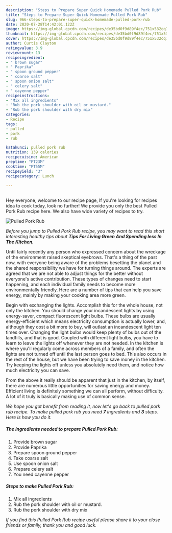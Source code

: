 ```yaml
---
description: "Steps to Prepare Super Quick Homemade Pulled Pork Rub"
title: "Steps to Prepare Super Quick Homemade Pulled Pork Rub"
slug: 966-steps-to-prepare-super-quick-homemade-pulled-pork-rub
date: 2020-07-28T14:42:01.122Z
image: https://img-global.cpcdn.com/recipes/de35bd0f9d89f4ec/751x532cq70/pulled-pork-rub-recipe-main-photo.jpg
thumbnail: https://img-global.cpcdn.com/recipes/de35bd0f9d89f4ec/751x532cq70/pulled-pork-rub-recipe-main-photo.jpg
cover: https://img-global.cpcdn.com/recipes/de35bd0f9d89f4ec/751x532cq70/pulled-pork-rub-recipe-main-photo.jpg
author: Curtis Clayton
ratingvalue: 3.9
reviewcount: 13
recipeingredient:
- " brown sugar"
- " Paprika"
- " spoon ground pepper"
- " coarse salt"
- " spoon onion salt"
- " celery salt"
- " cayenne pepper"
recipeinstructions:
- "Mix all ingredients"
- "Rub the pork shoulder with oil or mustard."
- "Rub the pork shoulder with dry mix"
categories:
- Recipe
tags:
- pulled
- pork
- rub

katakunci: pulled pork rub 
nutrition: 139 calories
recipecuisine: American
preptime: "PT23M"
cooktime: "PT55M"
recipeyield: "3"
recipecategory: Lunch

---
```

<br>
Hey everyone, welcome to our recipe page, If you're looking for recipes idea to cook today, look no further! We provide you only the best Pulled Pork Rub recipe here. We also have wide variety of recipes to try.
<br>


![Pulled Pork Rub](https://img-global.cpcdn.com/recipes/de35bd0f9d89f4ec/751x532cq70/pulled-pork-rub-recipe-main-photo.jpg)

<i>Before you jump to Pulled Pork Rub recipe, you may want to read this short interesting healthy tips about 
<strong>Tips For Living Green And Spending less In The Kitchen</strong>.</i>
</br>

Until fairly recently any person who expressed concern about the wreckage of the environment raised skeptical eyebrows. That's a thing of the past now, with everyone being aware of the problems besetting the planet and the shared responsibility we have for turning things around. The experts are agreed that we are not able to adjust things for the better without everyone's active contribution. These types of changes need to start happening, and each individual family needs to become more environmentally friendly. Here are a number of tips that can help you save energy, mainly by making your cooking area more green.

Begin with exchanging the lights. Accomplish this for the whole house, not only the kitchen. You should change your incandescent lights by using energy-saver, compact fluorescent light bulbs. These bulbs are usually energy-efficient which means electricity consumption is actually lower, and, although they cost a bit more to buy, will outlast an incandescent light ten times over. Changing the light bulbs would keep plenty of bulbs out of the landfills, and that is good. Coupled with different light bulbs, you have to learn to leave the lights off whenever they are not needed. In the kitchen is where you'll regularly come across members of a family, and often the lights are not turned off until the last person goes to bed. This also occurs in the rest of the house, but we have been trying to save money in the kitchen. Try keeping the lights off unless you absolutely need them, and notice how much electricity you can save.

From the above it really should be apparent that just in the kitchen, by itself, there are numerous little opportunities for saving energy and money. Efficient living is definitely something we can all perform, without difficulty. A lot of it truly is basically making use of common sense.


<i>We hope you got benefit from reading it, now let's go back to pulled pork rub recipe. To make pulled pork rub you need <strong>7</strong> ingredients and <strong>3</strong> steps. Here is how you do it.
</i>

##### The ingredients needed to prepare Pulled Pork Rub:

1. Provide  brown sugar
1. Provide  Paprika
1. Prepare  spoon ground pepper
1. Take  coarse salt
1. Use  spoon onion salt
1. Prepare  celery salt
1. You need  cayenne pepper


##### Steps to make Pulled Pork Rub:

1. Mix all ingredients
1. Rub the pork shoulder with oil or mustard.
1. Rub the pork shoulder with dry mix


<i>If you find this Pulled Pork Rub recipe useful please share it to your close friends or family, thank you and good luck.</i>
